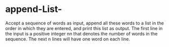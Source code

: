 # append-List-

Accept a sequence of words as input, append all these words to a list in the order in which they are entered, and print this list as output. The first line in the input is a positive integer nn that denotes the number of words in the sequence. The next n lines will have one word on each line.
